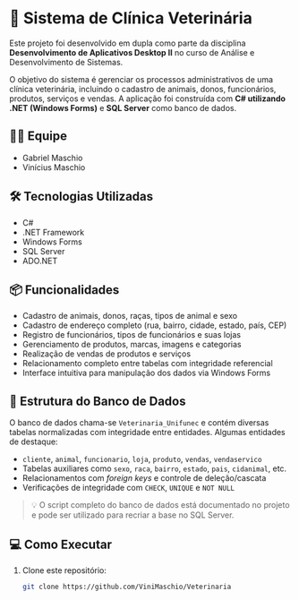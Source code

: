 # 🐾 Sistema de Clínica Veterinária

Este projeto foi desenvolvido em dupla como parte da disciplina **Desenvolvimento de Aplicativos Desktop II** no curso de Análise e Desenvolvimento de Sistemas.

O objetivo do sistema é gerenciar os processos administrativos de uma clínica veterinária, incluindo o cadastro de animais, donos, funcionários, produtos, serviços e vendas. A aplicação foi construída com **C# utilizando .NET (Windows Forms)** e **SQL Server** como banco de dados.

## 🧑‍💻 Equipe

- Gabriel Maschio  
- Vinícius Maschio

## 🛠️ Tecnologias Utilizadas

- C#  
- .NET Framework  
- Windows Forms  
- SQL Server  
- ADO.NET

## 📦 Funcionalidades

- Cadastro de animais, donos, raças, tipos de animal e sexo
- Cadastro de endereço completo (rua, bairro, cidade, estado, país, CEP)
- Registro de funcionários, tipos de funcionários e suas lojas
- Gerenciamento de produtos, marcas, imagens e categorias
- Realização de vendas de produtos e serviços
- Relacionamento completo entre tabelas com integridade referencial
- Interface intuitiva para manipulação dos dados via Windows Forms

## 🧱 Estrutura do Banco de Dados

O banco de dados chama-se `Veterinaria_Unifunec` e contém diversas tabelas normalizadas com integridade entre entidades. Algumas entidades de destaque:

- `cliente`, `animal`, `funcionario`, `loja`, `produto`, `vendas`, `vendaservico`
- Tabelas auxiliares como `sexo`, `raca`, `bairro`, `estado`, `pais`, `cidanimal`, etc.
- Relacionamentos com *foreign keys* e controle de deleção/cascata
- Verificações de integridade com `CHECK`, `UNIQUE` e `NOT NULL`

> 💡 O script completo do banco de dados está documentado no projeto e pode ser utilizado para recriar a base no SQL Server.

## 💻 Como Executar

1. Clone este repositório:
   ```bash
   git clone https://github.com/ViniMaschio/Veterinaria

